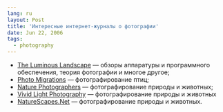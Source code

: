 ```yaml
---
lang: ru
layout: Post
title: 'Интересные интернет-журналы о фотографии'
date: Jun 22, 2006
tags:
  - photography
---
```


- [The Luminous Landscape](http://www.luminous-landscape.com/ 'The Luminous Landscape') — обзоры аппаратуры и программного обеспечения, теория фотографии и многое другое;
- [Photo Migrations](http://www.photomigrations.com/ 'Photo Migrations') — фотографирование птиц;
- [Nature Photographers](http://www.naturephotographers.net/ 'Nature Photographers') — фотографирование природы и животных;
- [Vivid Light Photography](http://www.vividlight.com/ 'Vivid Light Photography') — фотографирование природы и животных
- [NatureScapes.Net](http://www.naturescapes.net/ 'NatureScapes.Net') — фотографирование природы и животных.
